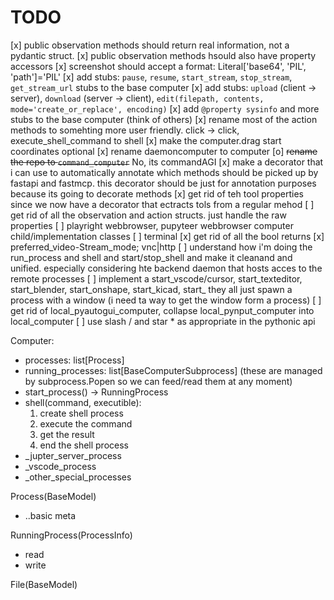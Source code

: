 # TODO

[x] public observation methods should return real information, not a pydantic struct.
[x] public observation methods hsould also have property accessors
[x] screenshot should accept a format: Literal['base64', 'PIL', 'path']='PIL'
[x] add stubs: `pause`, `resume`, `start_stream`, `stop_stream`, `get_stream_url` stubs to the base computer
[x] add stubs: `upload` (client -> server), `download` (server -> client), `edit(filepath, contents, mode='create_or_replace', encoding)`
[x] add `@property sysinfo` and more stubs to the base computer (think of others)
[x] rename most of the action methods to somehting more user friendly. click -> click, execute_shell_command to shell
[x] make the computer.drag start coordinates optional
[x] rename daemoncomputer to computer
[o] ~~rename the repo to `command_computer`~~ No, its commandAGI
[x] make a decorator that i can  use to automatically annotate which methods should be picked up by fastapi and fastmcp. this decorator should be just for annotation purposes because its going to decorate methods
[x] get rid of teh tool properties since we now have a decorator that ectracts tols from a regular mehod
[ ] get rid of all the observation and action structs. just handle the raw properties
[ ] playright webbrowser, pupyteer webbrowser computer child/implementation classes
[ ] terminal
[x] get rid of all the bool returns
[x] preferred_video-Stream_mode; vnc|http
[ ] understand how i'm doing the run_process and shell and start/stop_shell and make it cleanand and unified. especially considering hte backend daemon that hosts acces to the remote processes
[ ] implement a start_vscode/cursor, start_texteditor, start_blender, start_onshape, start_kicad, start_ they all just spawn a process with a window (i need ta  way to get the window form a process)
[ ] get rid of local_pyautogui_computer, collapse local_pynput_computer into local_computer
[ ] use slash / and star * as appropriate in the pythonic api

Computer:
- processes: list[Process]
- running_processes: list[BaseComputerSubprocess] (these are managed by subprocess.Popen so we can feed/read them at any moment)
- start_process() -> RunningProcess
- shell(command, executible):
    1. create shell process
    2. execute the command
    3. get the result
    4. end the shell process
- _jupter_server_process
- _vscode_process
- _other_special_processes

Process(BaseModel)
- ..basic meta

RunningProcess(ProcessInfo)
- read
- write

File(BaseModel)